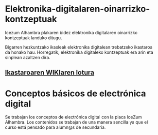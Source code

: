 # Elektronika-digitalaren-oinarrizko-kontzeptuak
Icezum Alhambra plakaren bidez elektronika digitalaren oinarrizko kontzeptuak landuko ditugu.

Bigarren hezkuntzako ikasleak elektronika digitalean trebatzeko ikastaroa da honako hau. Horregatik, elektronika digitaleko kontzeptuak era arin eta sinplean azaltzen dira. 

## [Ikastaroaren WIKIaren lotura](https://github.com/Lorea-Aldabaldetreku/Elektronika-digitalaren-oinarrizko-kontzeptuak/wiki)

# Conceptos básicos de electrónica digital

Se trabajan los conceptos de electrónica digital con la placa IceZum Alhambra. Los contenidos se trabajan de una manera sencilla ya que el curso está pensado para alumn@s de secundaria.
